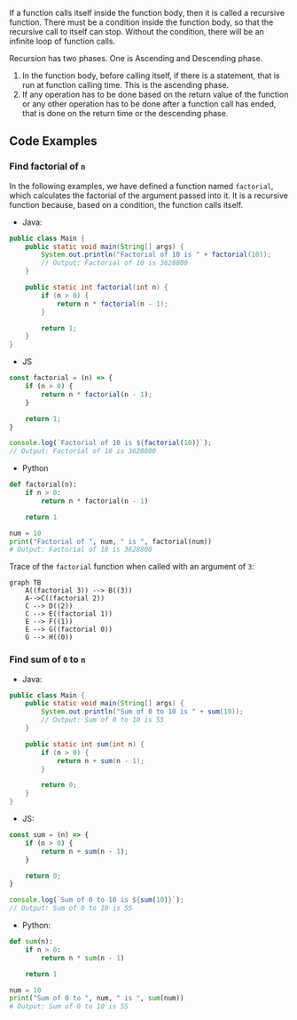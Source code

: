 If a function calls itself inside the function body, then it is called a recursive function. There must be a condition inside the function body, so that the recursive call to itself can stop. Without the condition, there will be an infinite loop of function calls.

Recursion has two phases. One is Ascending and Descending phase.

1. In the function body, before calling itself, if there is a statement, that is run at function calling time. This is the ascending phase.
2. If any operation has to be done based on the return value of the function or any other operation has to be done after a function call has ended, that is done on the return time or the descending phase.

## Code Examples

### Find factorial of `n`

In the following examples, we have defined a function named `factorial`, which calculates the factorial of the argument passed into it. It is a recursive function because, based on a condition, the function calls itself.

- Java:

```java
public class Main {
	public static void main(String[] args) {
		System.out.println("Factorial of 10 is " + factorial(10));
		// Output: Factorial of 10 is 3628800
	}

	public static int factorial(int n) {
		if (n > 0) {
			return n * factorial(n - 1);
		}

		return 1;
	}
}
```

- JS

```javascript
const factorial = (n) => {
	if (n > 0) {
		return n * factorial(n - 1);
	}

	return 1;
}

console.log(`Factorial of 10 is ${factorial(10)}`);
// Output: Factorial of 10 is 3628800
```

- Python

```python
def factorial(n):
	if n > 0:
		return n * factorial(n - 1)

	return 1

num = 10
print("Factorial of ", num, " is ", factorial(num))
# Output: Factorial of 10 is 3628800
```

Trace of the `factorial` function when called with an argument of `3`:
```mermaid
graph TB
	A((factorial 3)) --> B((3))
	A-->C((factorial 2))
	C --> D((2))
	C --> E((factorial 1))
	E --> F((1))
	E --> G((factorial 0))
	G --> H((0))
```

### Find sum of  `0` to `n`

- Java:

```java
public class Main {
	public static void main(String[] args) {
		System.out.println("Sum of 0 to 10 is " + sum(10));
		// Output: Sum of 0 to 10 is 55
	}

	public static int sum(int n) {
		if (n > 0) {
			return n + sum(n - 1);
		}

		return 0;
	}
}
```

- JS:

```javascript
const sum = (n) => {
	if (n > 0) {
		return n + sum(n - 1);
	}

	return 0;
}

console.log(`Sum of 0 to 10 is ${sum(10)}`);
// Output: Sum of 0 to 10 is 55
```

- Python:

```python
def sum(n):
	if n > 0:
		return n * sum(n - 1)

	return 1

num = 10
print("Sum of 0 to ", num, " is ", sum(num))
# Output: Sum of 0 to 10 is 55
```